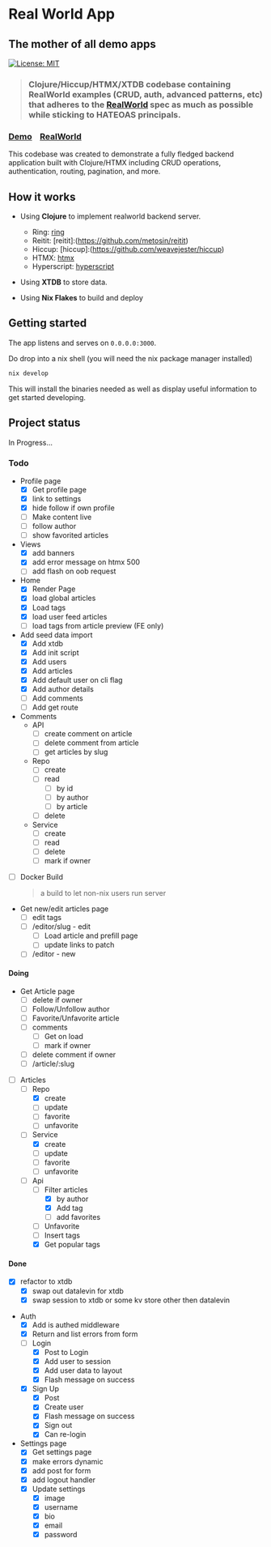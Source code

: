 # Real World App

## The mother of all demo apps

[![License: MIT](https://img.shields.io/badge/License-MIT-yellow.svg)](https://github.com/raahii/golang-grpc-realworld-example/blob/master/LICENSE)

> ### Clojure/Hiccup/HTMX/XTDB codebase containing RealWorld examples (CRUD, auth, advanced patterns, etc) that adheres to the [RealWorld](https://github.com/gothinkster/realworld) spec as much as possible while sticking to HATEOAS principals.

### [Demo](https://github.com/gothinkster/realworld)&nbsp;&nbsp;&nbsp;&nbsp;[RealWorld](https://github.com/gothinkster/realworld)

This codebase was created to demonstrate a fully fledged backend application built with Clojure/HTMX including CRUD operations, authentication, routing, pagination, and more.

## How it works

- Using **Clojure** to implement realworld backend server.

  - Ring: [ring](https://github.com/ring-clojure/ring)
  - Reitit: [reitit]:(https://github.com/metosin/reitit)
  - Hiccup: [hiccup]:(https://github.com/weavejester/hiccup)
  - HTMX: [htmx](https://htmx.org/)
  - Hyperscript: [hyperscript](https://hyperscript.org/)

- Using **XTDB** to store data.
- Using **Nix Flakes** to build and deploy

## Getting started

The app listens and serves on `0.0.0.0:3000`.

Do drop into a nix shell (you will need the nix package manager installed)

```bash
nix develop
```

This will install the binaries needed as well as display useful information to get started developing.

## Project status

In Progress...

### Todo

- Profile page
  - [x] Get profile page
  - [x] link to settings
  - [x] hide follow if own profile
  - [ ] Make content live
  - [ ] follow author
  - [ ] show favorited articles
- Views
  - [x] add banners
  - [x] add error message on htmx 500
  - [ ] add flash on oob request
- Home
  - [x] Render Page
  - [x] load global articles
  - [x] Load tags
  - [x] load user feed articles
  - [ ] load tags from article preview (FE only)
- Add seed data import
  - [x] Add xtdb
  - [x] Add init script
  - [x] Add users
  - [x] Add articles
  - [x] Add default user on cli flag
  - [x] Add author details
  - [ ] Add comments
  - [ ] Add get route
- Comments
  - API
    - [ ] create comment on article
    - [ ] delete comment from article
    - [ ] get articles by slug
  - Repo
    - [ ] create
    - [ ] read
      - [ ] by id
      - [ ] by author
      - [ ] by article
    - [ ] delete
  - Service
    - [ ] create
    - [ ] read
    - [ ] delete
    - [ ] mark if owner
- [ ] Docker Build
  > a build to let non-nix users run server
- Get new/edit articles page
  - [ ] edit tags
  - [ ] /editor/slug - edit
    - [ ] Load article and prefill page
    - [ ] update links to patch
  - [ ] /editor - new

#### Doing
- Get Article page
  - [ ] delete if owner
  - [ ] Follow/Unfollow author
  - [ ] Favorite/Unfavorite article
  - [ ] comments
    - [ ] Get on load
    - [ ] mark if owner
  - [ ] delete comment if owner
  - [ ] /article/:slug
- [ ] Articles 
  - [ ] Repo
    - [x] create
    - [ ] update
    - [ ] favorite
    - [ ] unfavorite
  - [ ] Service
    - [x] create
    - [ ] update
    - [ ] favorite
    - [ ] unfavorite
  - [ ] Api
    - [ ] Filter articles
      - [x] by author
      - [x] Add tag
      - [ ] add favorites
    - [ ] Unfavorite
    - [ ] Insert tags
    - [x] Get popular tags

#### Done

- [x] refactor to xtdb
  - [x] swap out datalevin for xtdb
  - [x] swap session to xtdb or some kv store other then datalevin
- Auth
  - [x] Add is authed middleware
  - [x] Return and list errors from form
  - [ ] Login
    - [x] Post to Login
    - [x] Add user to session
    - [x] Add user data to layout
    - [x] Flash message on success
  - [x] Sign Up
    - [x] Post
    - [x] Create user
    - [x] Flash message on success
    - [x] Sign out
    - [x] Can re-login
- Settings page
  - [x] Get settings page
  - [x] make errors dynamic
  - [x] add post for form
  - [x] add logout handler
  - [x] Update settings
    - [x] image
    - [x] username
    - [x] bio
    - [x] email
    - [x] password
